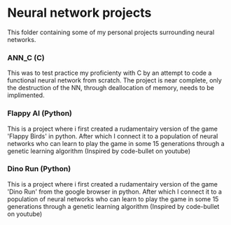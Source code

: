 # Neural network projects

This folder containing some of my personal projects surrounding neural networks.

### ANN_C (C)
  This was to test practice my proficienty with C by an attempt to code a functional neural network from scratch.
  The project is near complete, only the destruction of the NN, through deallocation of memory, needs to be implimented.
  
### Flappy AI (Python)
  This is a project where i first created a rudamentairy version of the game 'Flappy Birds' in python.
  After which I connect it to a population of neural networks who can learn to play the game in some 15 generations through a genetic learning algorithm 
  (Inspired by code-bullet on youtube)
  
### Dino Run (Python)
  This is a project where i first created a rudamentairy version of the game 'Dino Run' from the google browser in python.
  After which I connect it to a population of neural networks who can learn to play the game in some 15 generations through a genetic learning algorithm
    (Inspired by code-bullet on youtube)
  
